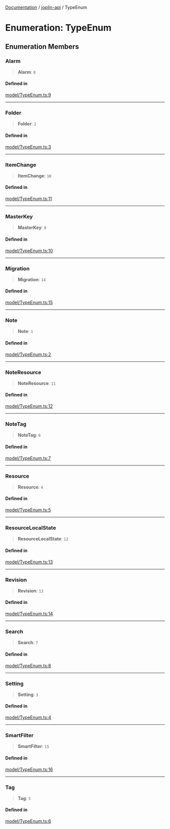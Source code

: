 [Documentation](../../packages.md) / [joplin-api](../index.md) / TypeEnum

# Enumeration: TypeEnum

## Enumeration Members

### Alarm

> **Alarm**: `8`

#### Defined in

[model/TypeEnum.ts:9](https://github.com/rxliuli/joplin-utils/blob/2bc4cdf0126f9cf3a3dcc1c3f49a6f42208c3387/packages/joplin-api/src/model/TypeEnum.ts#L9)

---

### Folder

> **Folder**: `2`

#### Defined in

[model/TypeEnum.ts:3](https://github.com/rxliuli/joplin-utils/blob/2bc4cdf0126f9cf3a3dcc1c3f49a6f42208c3387/packages/joplin-api/src/model/TypeEnum.ts#L3)

---

### ItemChange

> **ItemChange**: `10`

#### Defined in

[model/TypeEnum.ts:11](https://github.com/rxliuli/joplin-utils/blob/2bc4cdf0126f9cf3a3dcc1c3f49a6f42208c3387/packages/joplin-api/src/model/TypeEnum.ts#L11)

---

### MasterKey

> **MasterKey**: `9`

#### Defined in

[model/TypeEnum.ts:10](https://github.com/rxliuli/joplin-utils/blob/2bc4cdf0126f9cf3a3dcc1c3f49a6f42208c3387/packages/joplin-api/src/model/TypeEnum.ts#L10)

---

### Migration

> **Migration**: `14`

#### Defined in

[model/TypeEnum.ts:15](https://github.com/rxliuli/joplin-utils/blob/2bc4cdf0126f9cf3a3dcc1c3f49a6f42208c3387/packages/joplin-api/src/model/TypeEnum.ts#L15)

---

### Note

> **Note**: `1`

#### Defined in

[model/TypeEnum.ts:2](https://github.com/rxliuli/joplin-utils/blob/2bc4cdf0126f9cf3a3dcc1c3f49a6f42208c3387/packages/joplin-api/src/model/TypeEnum.ts#L2)

---

### NoteResource

> **NoteResource**: `11`

#### Defined in

[model/TypeEnum.ts:12](https://github.com/rxliuli/joplin-utils/blob/2bc4cdf0126f9cf3a3dcc1c3f49a6f42208c3387/packages/joplin-api/src/model/TypeEnum.ts#L12)

---

### NoteTag

> **NoteTag**: `6`

#### Defined in

[model/TypeEnum.ts:7](https://github.com/rxliuli/joplin-utils/blob/2bc4cdf0126f9cf3a3dcc1c3f49a6f42208c3387/packages/joplin-api/src/model/TypeEnum.ts#L7)

---

### Resource

> **Resource**: `4`

#### Defined in

[model/TypeEnum.ts:5](https://github.com/rxliuli/joplin-utils/blob/2bc4cdf0126f9cf3a3dcc1c3f49a6f42208c3387/packages/joplin-api/src/model/TypeEnum.ts#L5)

---

### ResourceLocalState

> **ResourceLocalState**: `12`

#### Defined in

[model/TypeEnum.ts:13](https://github.com/rxliuli/joplin-utils/blob/2bc4cdf0126f9cf3a3dcc1c3f49a6f42208c3387/packages/joplin-api/src/model/TypeEnum.ts#L13)

---

### Revision

> **Revision**: `13`

#### Defined in

[model/TypeEnum.ts:14](https://github.com/rxliuli/joplin-utils/blob/2bc4cdf0126f9cf3a3dcc1c3f49a6f42208c3387/packages/joplin-api/src/model/TypeEnum.ts#L14)

---

### Search

> **Search**: `7`

#### Defined in

[model/TypeEnum.ts:8](https://github.com/rxliuli/joplin-utils/blob/2bc4cdf0126f9cf3a3dcc1c3f49a6f42208c3387/packages/joplin-api/src/model/TypeEnum.ts#L8)

---

### Setting

> **Setting**: `3`

#### Defined in

[model/TypeEnum.ts:4](https://github.com/rxliuli/joplin-utils/blob/2bc4cdf0126f9cf3a3dcc1c3f49a6f42208c3387/packages/joplin-api/src/model/TypeEnum.ts#L4)

---

### SmartFilter

> **SmartFilter**: `15`

#### Defined in

[model/TypeEnum.ts:16](https://github.com/rxliuli/joplin-utils/blob/2bc4cdf0126f9cf3a3dcc1c3f49a6f42208c3387/packages/joplin-api/src/model/TypeEnum.ts#L16)

---

### Tag

> **Tag**: `5`

#### Defined in

[model/TypeEnum.ts:6](https://github.com/rxliuli/joplin-utils/blob/2bc4cdf0126f9cf3a3dcc1c3f49a6f42208c3387/packages/joplin-api/src/model/TypeEnum.ts#L6)
